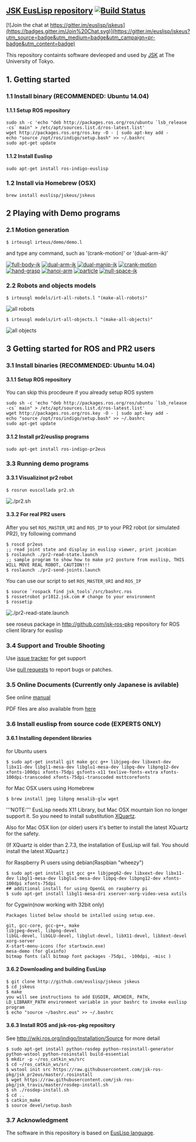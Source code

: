 ## [JSK EusLisp repository](http://jskeus.sourceforge.net) [![Build Status](https://travis-ci.org/euslisp/jskeus.png?branch=master)](https://travis-ci.org/euslisp/jskeus)

[![Join the chat at https://gitter.im/euslisp/jskeus](https://badges.gitter.im/Join%20Chat.svg)](https://gitter.im/euslisp/jskeus?utm_source=badge&utm_medium=badge&utm_campaign=pr-badge&utm_content=badge)


This repository containts software devleoped and used by [JSK](http://www.jsk.t.u-tokyo.ac.jp) at The University of Tokyo.

## 1. Getting started

### 1.1 Install binary (RECOMMENDED: Ubuntu 14.04)

#### 1.1.1 Setup ROS repository
```
sudo sh -c 'echo "deb http://packages.ros.org/ros/ubuntu `lsb_release -cs` main" > /etc/apt/sources.list.d/ros-latest.list'
wget http://packages.ros.org/ros.key -O - | sudo apt-key add -
echo "source /opt/ros/indigo/setup.bash" >> ~/.bashrc
sudo apt-get update
```
#### 1.1.2 Install Euslisp
```
sudo apt-get install ros-indigo-euslisp
```

### 1.2 Install via Homebrew (OSX)
```
brew install euslisp/jskeus/jskeus
```

## 2 Playing with Demo programs

### 2.1 Motion generation
```
$ irteusgl irteus/demo/demo.l
```
and type any command, such as '(crank-motion)' or '(dual-arm-ik)'


[![full-body-ik](images/Full-body-ik.png)](https://github.com/euslisp/jskeus/blob/master/irteus/demo/full-body-ik.l)
[![dual-arm-ik](images/Dual-arm-ik.png)](https://github.com/euslisp/jskeus/blob/master/irteus/demo/dual-arm-ik.l)
[![dual-manip-ik](images/Dual-manip-ik.png)](https://github.com/euslisp/jskeus/blob/master/irteus/demo/dual-manip-ik.l)
[![crank-motion](images/Crank-motion.png)](https://github.com/euslisp/jskeus/blob/master/irteus/demo/crank-motion.l)
[![hand-grasp](images/Hand-grasp.png)](https://github.com/euslisp/jskeus/blob/master/irteus/demo/hand-grasp-ik.l)
[![hanoi-arm](images/Hanoi-arm.png)](https://github.com/euslisp/jskeus/blob/master/irteus/demo/hanoi-arm.l)
[![particle](images/Particle.png)](https://github.com/euslisp/jskeus/blob/master/irteus/demo/particle.l)
[![null-space-ik](images/Null-space-ik.png)](https://github.com/euslisp/jskeus/blob/master/irteus/demo/null-space-ik.l)

### 2.2 Robots and objects models
```
$ irteusgl models/irt-all-robots.l "(make-all-robots)"
```
![all robots](images/irt-all-robots.png)

```
$ irteusgl models/irt-all-objects.l "(make-all-objects)"
```
![all objects](images/irt-all-objects.png)

## 3 Getting started for ROS and PR2 users

### 3.1 Install binaries (RECOMMENDED: Ubuntu 14.04)

#### 3.1.1 Setup ROS repository

You can skip this procdeure if you already setup ROS system
```
sudo sh -c 'echo "deb http://packages.ros.org/ros/ubuntu `lsb_release -cs` main" > /etc/apt/sources.list.d/ros-latest.list'
wget http://packages.ros.org/ros.key -O - | sudo apt-key add -
echo "source /opt/ros/indigo/setup.bash" >> ~/.bashrc
sudo apt-get update
```
#### 3.1.2 Install pr2/euslisp programs

```
sudo apt-get install ros-indigo-pr2eus
```

### 3.3 Running demo programs

#### 3.3.1 Visualizinot pr2 robot
```
$ rosrun euscollada pr2.sh
```

![./pr2.sh](images/Pr2eus.png)

#### 3.3.2 For real PR2 users

After you set `ROS_MASTER_URI` and `ROS_IP` to your PR2 robot (or simulated PR2), try following command

```
$ roscd pr2eus
;; read joint state and display in euslisp viewer, print jacobian
$ roslaunch ./pr2-read-state.launch
;; sample program to show how to make pr2 posture from euslisp, THIS WILL MOVE REAL ROBOT, CAUTION!!!
$ roslaunch ./pr2-send-joints.launch
```

You can use our script to set  `ROS_MASTER_URI` and `ROS_IP`
```
$ source `rospack find jsk_tools`/src/bashrc.ros
$ rossetrobot pr1012.jsk.com # change to your environment
$ rossetip

```

![./pr2-read-state.launch](images/Pr2-read-state.png)


see roseus package in http://github.com/jsk-ros-pkg repository for ROS client library for euslisp

### 3.4 Support and Trouble Shooting


Use [issue tracker](https://github.com/euslisp/jskeus/issues) for get support

Use [pull requests](https://github.com/euslisp/jskeus/pulls) to report bugs or patches.

### 3.5 Online Documents (Currently only Japanese is avilable)

See online [manual](http://euslisp.github.io/jskeus/)

PDF files are also available from [here](https://github.com/euslisp/jskeus/raw/master/doc/jmanual.pdf)

### 3.6 Install euslisp from source code  (EXPERTS ONLY)

#### 3.6.1 Installing dependent libraries

for Ubuntu users
```
$ sudo apt-get install git make gcc g++ libjpeg-dev libxext-dev libx11-dev libgl1-mesa-dev libglu1-mesa-dev libpq-dev libpng12-dev xfonts-100dpi xfonts-75dpi gsfonts-x11 texlive-fonts-extra xfonts-100dpi-transcoded xfonts-75dpi-transcoded msttcorefonts
```

for Mac OSX users using Homebrew
```
$ brew install jpeg libpng mesalib-glw wget
```

'''NOTE:'''
EusLisp needs X11 Library, but Mac OSX mountain lion no longer support it. So you need to install substitution [XQuartz](http://xquartz.macosforge.org/landing/).

Also for Mac OSX lion (or older) users it's better to install the latest XQuartz for the safety.

(If XQuartz is older than 2.7.3, the installation of EusLisp will fail. You should install the latest XQuartz.)


for Raspberry Pi users using debian(Raspbian "wheezy")
```
$ sudo apt-get install git gcc g++ libjpeg62-dev libxext-dev libx11-dev libgl1-mesa-dev libglu1-mesa-dev libpq-dev libpng12-dev xfonts-100dpi xfonts-75dpi
## additional install for using OpenGL on raspberry pi
$ sudo apt-get install libgl1-mesa-dri xserver-xorg-video-vesa xutils
```
for Cygwin(now working with 32bit only)
```
Packages listed below should be intalled using setup.exe.

git, gcc-core, gcc-g++, make
libjpeg-devel, libpng-devel
libGL-devel, libGLU-devel, libglut-devel, libX11-devel, libXext-devel
xorg-server
X-start-menu-icons (for startxwin.exe)
mesa-demo (for glxinfo)
bitmap fonts (all bitmap font packages -75dpi, -100dpi, -misc )
```

#### 3.6.2 Downloading and building EusLisp
```
$ git clone http://github.com/euslisp/jskeus jskeus
$ cd jskeus
$ make
you will see instructions to add EUSDIR, ARCHDIR, PATH, LD_LIBRARY_PATH environment variable in your bashrc to invoke euslisp program
$ echo "source ~/bashrc.eus" >> ~/.bashrc
```

#### 3.6.3  Install ROS and jsk-ros-pkg repository

See http://wiki.ros.org/indigo/Installation/Source for more detail

```
$ sudo apt-get install python-rosdep python-rosinstall-generator python-wstool python-rosinstall build-essential
$ mkdir -p ~/ros_catkin_ws/src
$ cd ~/ros_catkin_ws/src
$ wstool init src https://raw.githubusercontent.com/jsk-ros-pkg/jsk_pr2eus/master/.rosinstall
$ wget https://raw.githubusercontent.com/jsk-ros-pkg/jsk_travis/master/rosdep-install.sh
$ sh ./rosdep-install.sh
$ cd ..
$ catkin_make
$ source devel/setup.bash
```

### 3.7 Acknowledgment

The software in this repository is based on [EusLisp language](http://euslisp.sourceforge.net).
